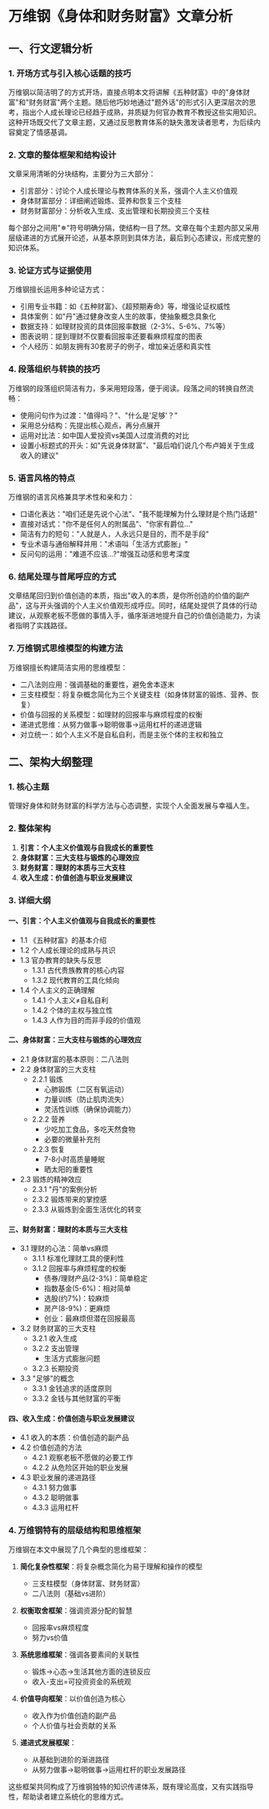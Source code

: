 # 万维钢《身体和财务财富》文章分析

## 一、行文逻辑分析

### 1. 开场方式与引入核心话题的技巧
万维钢以简洁明了的方式开场，直接点明本文将讲解《五种财富》中的"身体财富"和"财务财富"两个主题。随后他巧妙地通过"题外话"的形式引入更深层次的思考，指出个人成长理论已经趋于成熟，并质疑为何官办教育不教授这些实用知识。这种开场既交代了文章主题，又通过反思教育体系的缺失激发读者思考，为后续内容奠定了情感基调。

### 2. 文章的整体框架和结构设计
文章采用清晰的分块结构，主要分为三大部分：
- 引言部分：讨论个人成长理论与教育体系的关系，强调个人主义价值观
- 身体财富部分：详细阐述锻炼、营养和恢复三个支柱
- 财务财富部分：分析收入生成、支出管理和长期投资三个支柱

每个部分之间用"✵"符号明确分隔，使结构一目了然。文章在每个主题内部又采用层级递进的方式展开论述，从基本原则到具体方法，最后到心态建议，形成完整的知识体系。

### 3. 论证方式与证据使用
万维钢擅长运用多种论证方式：
- 引用专业书籍：如《五种财富》、《超预期寿命》等，增强论证权威性
- 具体案例：如"丹"通过健身改变人生的故事，使抽象概念具象化
- 数据支持：如理财投资的具体回报率数据（2-3%、5-6%、7%等）
- 图表说明：提到理财不仅要看回报率还要看麻烦程度的图表
- 个人经历：如朋友拥有30套房子的例子，增加亲近感和真实性

### 4. 段落组织与转换的技巧
万维钢的段落组织简洁有力，多采用短段落，便于阅读。段落之间的转换自然流畅：
- 使用问句作为过渡："值得吗？"、"什么是'足够'？"
- 采用总分结构：先提出核心观点，再分点展开
- 运用对比法：如中国人爱投资vs美国人过度消费的对比
- 设置小标题式的开头：如"先说身体财富"、"最后咱们说几个布卢姆关于生成收入的建议"

### 5. 语言风格的特点
万维钢的语言风格兼具学术性和亲和力：
- 口语化表达："咱们还是先说个心法"、"我不能理解为什么理财是个热门话题"
- 直接对话式："你不是任何人的附属品"、"你家有爵位..."
- 简洁有力的短句："人就是人，人永远只是目的，而不是手段"
- 专业术语与通俗解释并用："术语叫「生活方式膨胀」"
- 反问句的运用："难道不应该...?"增强互动感和思考深度

### 6. 结尾处理与首尾呼应的方式
文章结尾回归到价值创造的本质，指出"收入的本质，是你所创造的价值的副产品"，这与开头强调的个人主义价值观形成呼应。同时，结尾处提供了具体的行动建议，从观察老板不愿做的事情入手，循序渐进地提升自己的价值创造能力，为读者指明了实践路径。

### 7. 万维钢式思维模型的构建方法
万维钢擅长构建简洁实用的思维模型：
- 二八法则应用：强调基础的重要性，避免舍本逐末
- 三支柱模型：将复杂概念简化为三个关键支柱（如身体财富的锻炼、营养、恢复）
- 价值与回报的关系模型：如理财的回报率与麻烦程度的权衡
- 递进式思维：从努力做事→聪明做事→运用杠杆的递进逻辑
- 对立统一：如个人主义不是自私自利，而是主张个体的主权和独立

## 二、架构大纲整理

### 1. 核心主题
管理好身体和财务财富的科学方法与心态调整，实现个人全面发展与幸福人生。

### 2. 整体架构
1. **引言：个人主义价值观与自我成长的重要性**
2. **身体财富：三大支柱与锻炼的心理效应**
3. **财务财富：理财的本质与三大支柱**
4. **收入生成：价值创造与职业发展建议**

### 3. 详细大纲

#### 一、引言：个人主义价值观与自我成长的重要性
- 1.1 《五种财富》的基本介绍
- 1.2 个人成长理论的成熟与共识
- 1.3 官办教育的缺失与反思
  - 1.3.1 古代贵族教育的核心内容
  - 1.3.2 现代教育的工具化倾向
- 1.4 个人主义的正确理解
  - 1.4.1 个人主义≠自私自利
  - 1.4.2 个体的主权与独立性
  - 1.4.3 人作为目的而非手段的价值观

#### 二、身体财富：三大支柱与锻炼的心理效应
- 2.1 身体财富的基本原则：二八法则
- 2.2 身体财富的三大支柱
  - 2.2.1 锻炼
    - 心肺锻炼（二区有氧运动）
    - 力量训练（防止肌肉流失）
    - 灵活性训练（确保协调能力）
  - 2.2.2 营养
    - 少吃加工食品，多吃天然食物
    - 必要的微量补充剂
  - 2.2.3 恢复
    - 7-8小时高质量睡眠
    - 晒太阳的重要性
- 2.3 锻炼的精神效应
  - 2.3.1 "丹"的案例分析
  - 2.3.2 锻炼带来的掌控感
  - 2.3.3 从锻炼到全面生活优化的转变

#### 三、财务财富：理财的本质与三大支柱
- 3.1 理财的心法：简单vs麻烦
  - 3.1.1 标准化理财工具的便利性
  - 3.1.2 回报率与麻烦程度的权衡
    - 债券/理财产品(2-3%)：简单稳定
    - 指数基金(5-6%)：相对简单
    - 选股(约7%)：较麻烦
    - 房产(8-9%)：更麻烦
    - 创业：最麻烦但潜在回报最高
- 3.2 财务财富的三大支柱
  - 3.2.1 收入生成
  - 3.2.2 支出管理
    - 生活方式膨胀问题
  - 3.2.3 长期投资
- 3.3 "足够"的概念
  - 3.3.1 金钱追求的适度原则
  - 3.3.2 金钱与其他财富的平衡

#### 四、收入生成：价值创造与职业发展建议
- 4.1 收入的本质：价值创造的副产品
- 4.2 价值创造的方法
  - 4.2.1 观察老板不愿做的必要工作
  - 4.2.2 从危险区开始的职业发展
- 4.3 职业发展的递进路径
  - 4.3.1 努力做事
  - 4.3.2 聪明做事
  - 4.3.3 运用杠杆

### 4. 万维钢特有的层级结构和思维框架

万维钢在本文中展现了几个典型的思维框架：

1. **简化复杂性框架**：将复杂概念简化为易于理解和操作的模型
   - 三支柱模型（身体财富、财务财富）
   - 二八法则（基础vs进阶）

2. **权衡取舍框架**：强调资源分配的智慧
   - 回报率vs麻烦程度
   - 努力vs价值

3. **系统思维框架**：强调各要素间的关联性
   - 锻炼→心态→生活其他方面的连锁反应
   - 收入-支出=可投资资金的系统观

4. **价值导向框架**：以价值创造为核心
   - 收入作为价值创造的副产品
   - 个人价值与社会贡献的关系

5. **递进式发展框架**：
   - 从基础到进阶的渐进路径
   - 从努力做事→聪明做事→运用杠杆的职业发展路径

这些框架共同构成了万维钢独特的知识传递体系，既有理论高度，又有实践指导性，帮助读者建立系统化的思维方式。
